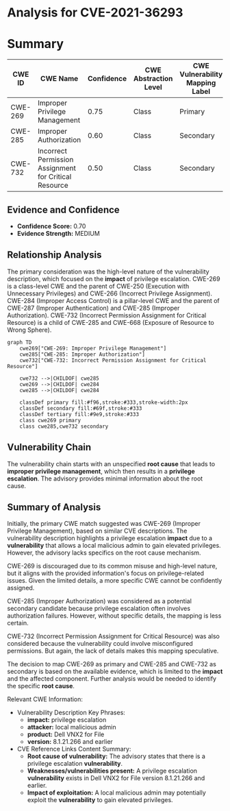 # Analysis for CVE-2021-36293

# Summary
| CWE ID | CWE Name | Confidence | CWE Abstraction Level | CWE Vulnerability Mapping Label | CWE-Vulnerability Mapping Notes |
|---|---|---|---|---|---|
| CWE-269 | Improper Privilege Management | 0.75 | Class | Primary | Discouraged |
| CWE-285 | Improper Authorization | 0.60 | Class | Secondary | Discouraged |
| CWE-732 | Incorrect Permission Assignment for Critical Resource | 0.50 | Class | Secondary | Allowed-with-Review |

## Evidence and Confidence

*   **Confidence Score:** 0.70
*   **Evidence Strength:** MEDIUM

## Relationship Analysis
The primary consideration was the high-level nature of the vulnerability description, which focused on the **impact** of privilege escalation.
CWE-269 is a class-level CWE and the parent of CWE-250 (Execution with Unnecessary Privileges) and CWE-266 (Incorrect Privilege Assignment).
CWE-284 (Improper Access Control) is a pillar-level CWE and the parent of CWE-287 (Improper Authentication) and CWE-285 (Improper Authorization).
CWE-732 (Incorrect Permission Assignment for Critical Resource) is a child of CWE-285 and CWE-668 (Exposure of Resource to Wrong Sphere).

```mermaid
graph TD
    cwe269["CWE-269: Improper Privilege Management"]
    cwe285["CWE-285: Improper Authorization"]
    cwe732["CWE-732: Incorrect Permission Assignment for Critical Resource"]

    cwe732 -->|CHILDOF| cwe285
    cwe269 -->|CHILDOF| cwe284
    cwe285 -->|CHILDOF| cwe284

    classDef primary fill:#f96,stroke:#333,stroke-width:2px
    classDef secondary fill:#69f,stroke:#333
    classDef tertiary fill:#9e9,stroke:#333
    class cwe269 primary
    class cwe285,cwe732 secondary
```

## Vulnerability Chain
The vulnerability chain starts with an unspecified **root cause** that leads to **improper privilege management**, which then results in a **privilege escalation**. The advisory provides minimal information about the root cause.

## Summary of Analysis
Initially, the primary CWE match suggested was CWE-269 (Improper Privilege Management), based on similar CVE descriptions. The vulnerability description highlights a privilege escalation **impact** due to a **vulnerability** that allows a local malicious admin to gain elevated privileges. However, the advisory lacks specifics on the root cause mechanism.

CWE-269 is discouraged due to its common misuse and high-level nature, but it aligns with the provided information's focus on privilege-related issues. Given the limited details, a more specific CWE cannot be confidently assigned.

CWE-285 (Improper Authorization) was considered as a potential secondary candidate because privilege escalation often involves authorization failures. However, without specific details, the mapping is less certain.

CWE-732 (Incorrect Permission Assignment for Critical Resource) was also considered because the vulnerability could involve misconfigured permissions. But again, the lack of details makes this mapping speculative.

The decision to map CWE-269 as primary and CWE-285 and CWE-732 as secondary is based on the available evidence, which is limited to the **impact** and the affected component. Further analysis would be needed to identify the specific **root cause**.

Relevant CWE Information:
- Vulnerability Description Key Phrases:
  - **impact:** privilege escalation
  - **attacker:** local malicious admin
  - **product:** Dell VNX2 for File
  - **version:** 8.1.21.266 and earlier
- CVE Reference Links Content Summary:
  - **Root cause of vulnerability:** The advisory states that there is a privilege escalation **vulnerability**.
  - **Weaknesses/vulnerabilities present:** A privilege escalation **vulnerability** exists in Dell VNX2 for File version 8.1.21.266 and earlier.
  - **Impact of exploitation:** A local malicious admin may potentially exploit the **vulnerability** to gain elevated privileges.